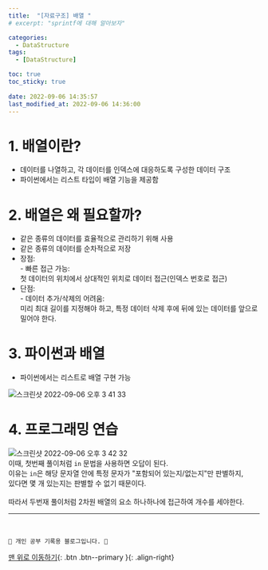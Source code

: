 ```yaml
---
title:  "[자료구조] 배열 "
# excerpt: "sprintf에 대해 알아보자"

categories:
  - DataStructure
tags:
  - [DataStructure]

toc: true
toc_sticky: true
 
date: 2022-09-06 14:35:57
last_modified_at: 2022-09-06 14:36:00
---
```


# 1. 배열이란?
- 데이터를 나열하고, 각 데이터를 인덱스에 대응하도록 구성한 데이터 구조
- 파이썬에서는 리스트 타입이 배열 기능을 제공함 

# 2. 배열은 왜 필요할까?
- 같은 종류의 데이터를 효율적으로 관리하기 위해 사용
- 같은 종류의 데이터를 순차적으로 저장
- 장점:<br>- 빠른 접근 가능: <br>첫 데이터의 위치에서 상대적인 위치로 데이터 접근(인덱스 번호로 접근)
- 단점:<br>- 데이터 추가/삭제의 어려움: <br>미리 최대 길이를 지정해야 하고, 특정 데이터 삭제 후에 뒤에 있는 데이터를 앞으로 밀어야 한다.

# 3. 파이썬과 배열
- 파이썬에서는 리스트로 배열 구현 가능

![스크린샷 2022-09-06 오후 3 41 33](https://user-images.githubusercontent.com/59405576/188564535-13527b78-77d4-4de8-b1f5-c1f3cc185e9a.png)

# 4. 프로그래밍 연습
![스크린샷 2022-09-06 오후 3 42 32](https://user-images.githubusercontent.com/59405576/188564714-0ffb08bb-038b-4494-8729-1090126fb753.png)<br>
이때, 첫번째 풀이처럼 `in` 문법을 사용하면 오답이 된다.<br>
이유는 `in`은 해당 문자열 안에 특정 문자가 "포함되어 있는지/없는지"만 판별하지,<br>
있다면 몇 개 있는지는 판별할 수 없기 때문이다.<br><br>
따라서 두번재 풀이처럼 2차원 배열의 요소 하나하나에 접근하여 개수를 세야한다.

***
<br>


    💛 개인 공부 기록용 블로그입니다. 👻

[맨 위로 이동하기](#){: .btn .btn--primary }{: .align-right}